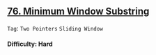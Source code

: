## [76. Minimum Window Substring](https://leetcode.com/problems/minimum-window-substring/)

```Tag```: ```Two Pointers``` ```Sliding Window```

#### Difficulty: Hard

